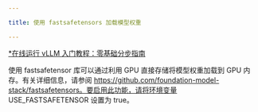 ```yaml
---

title: 使用 fastsafetensors 加载模型权重

---
```



[*在线运行 vLLM 入门教程：零基础分步指南](https://openbayes.com/console/public/tutorials/rXxb5fZFr29?utm_source=vLLM-CNdoc&utm_medium=vLLM-CNdoc-V1&utm_campaign=vLLM-CNdoc-V1-25ap)


使用 fastsafetensor 库可以通过利用 GPU 直接存储将模型权重加载到 GPU 内存。有关详细信息，请参阅 https://github.com/foundation-model-stack/fastsafetensors。要启用此功能，请将环境变量 USE_FASTSAFETENSOR 设置为 true。